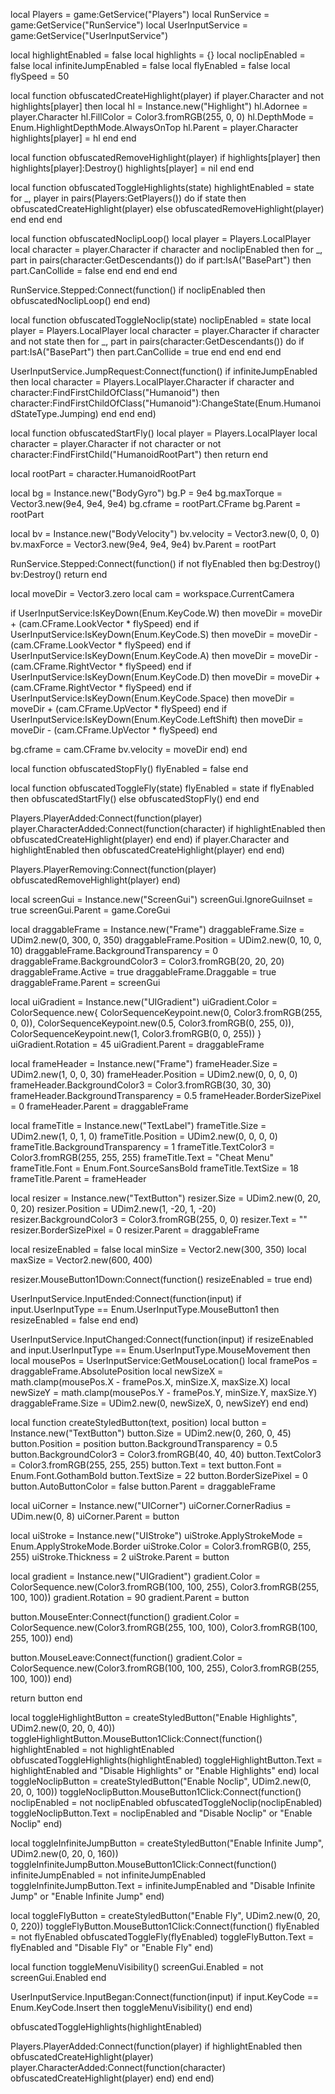 local Players = game:GetService("Players")
local RunService = game:GetService("RunService")
local UserInputService = game:GetService("UserInputService")

local highlightEnabled = false
local highlights = {}
local noclipEnabled = false
local infiniteJumpEnabled = false
local flyEnabled = false
local flySpeed = 50

local function obfuscatedCreateHighlight(player)
if player.Character and not highlights[player] then
local hl = Instance.new("Highlight")
hl.Adornee = player.Character
hl.FillColor = Color3.fromRGB(255, 0, 0)
hl.DepthMode = Enum.HighlightDepthMode.AlwaysOnTop
hl.Parent = player.Character
highlights[player] = hl
end
end

local function obfuscatedRemoveHighlight(player)
if highlights[player] then
highlights[player]:Destroy()
highlights[player] = nil
end
end

local function obfuscatedToggleHighlights(state)
highlightEnabled = state
for _, player in pairs(Players:GetPlayers()) do
if state then
obfuscatedCreateHighlight(player)
else
obfuscatedRemoveHighlight(player)
end
end
end

local function obfuscatedNoclipLoop()
local player = Players.LocalPlayer
local character = player.Character
if character and noclipEnabled then
for _, part in pairs(character:GetDescendants()) do
if part:IsA("BasePart") then
part.CanCollide = false
end
end
end
end

RunService.Stepped:Connect(function()
if noclipEnabled then
obfuscatedNoclipLoop()
end
end)

local function obfuscatedToggleNoclip(state)
noclipEnabled = state
local player = Players.LocalPlayer
local character = player.Character
if character and not state then
for _, part in pairs(character:GetDescendants()) do
if part:IsA("BasePart") then
part.CanCollide = true
end
end
end
end

UserInputService.JumpRequest:Connect(function()
if infiniteJumpEnabled then
local character = Players.LocalPlayer.Character
if character and character:FindFirstChildOfClass("Humanoid") then
character:FindFirstChildOfClass("Humanoid"):ChangeState(Enum.HumanoidStateType.Jumping)
end
end
end)

local function obfuscatedStartFly()
local player = Players.LocalPlayer
local character = player.Character
if not character or not character:FindFirstChild("HumanoidRootPart") then return end

local rootPart = character.HumanoidRootPart

local bg = Instance.new("BodyGyro")
bg.P = 9e4
bg.maxTorque = Vector3.new(9e4, 9e4, 9e4)
bg.cframe = rootPart.CFrame
bg.Parent = rootPart

local bv = Instance.new("BodyVelocity")
bv.velocity = Vector3.new(0, 0, 0)
bv.maxForce = Vector3.new(9e4, 9e4, 9e4)
bv.Parent = rootPart

RunService.Stepped:Connect(function()
if not flyEnabled then
bg:Destroy()
bv:Destroy()
return
end

local moveDir = Vector3.zero
local cam = workspace.CurrentCamera

if UserInputService:IsKeyDown(Enum.KeyCode.W) then
moveDir = moveDir + (cam.CFrame.LookVector * flySpeed)
end
if UserInputService:IsKeyDown(Enum.KeyCode.S) then
moveDir = moveDir - (cam.CFrame.LookVector * flySpeed)
end
if UserInputService:IsKeyDown(Enum.KeyCode.A) then
moveDir = moveDir - (cam.CFrame.RightVector * flySpeed)
end
if UserInputService:IsKeyDown(Enum.KeyCode.D) then
moveDir = moveDir + (cam.CFrame.RightVector * flySpeed)
end
if UserInputService:IsKeyDown(Enum.KeyCode.Space) then
moveDir = moveDir + (cam.CFrame.UpVector * flySpeed)
end
if UserInputService:IsKeyDown(Enum.KeyCode.LeftShift) then
moveDir = moveDir - (cam.CFrame.UpVector * flySpeed)
end

bg.cframe = cam.CFrame
bv.velocity = moveDir
end)
end

local function obfuscatedStopFly()
flyEnabled = false
end

local function obfuscatedToggleFly(state)
flyEnabled = state
if flyEnabled then
obfuscatedStartFly()
else
obfuscatedStopFly()
end
end

Players.PlayerAdded:Connect(function(player)
player.CharacterAdded:Connect(function(character)
if highlightEnabled then
obfuscatedCreateHighlight(player)
end
end)
if player.Character and highlightEnabled then
obfuscatedCreateHighlight(player)
end
end)

Players.PlayerRemoving:Connect(function(player)
obfuscatedRemoveHighlight(player)
end)

local screenGui = Instance.new("ScreenGui")
screenGui.IgnoreGuiInset = true
screenGui.Parent = game.CoreGui

local draggableFrame = Instance.new("Frame")
draggableFrame.Size = UDim2.new(0, 300, 0, 350)
draggableFrame.Position = UDim2.new(0, 10, 0, 10)
draggableFrame.BackgroundTransparency = 0
draggableFrame.BackgroundColor3 = Color3.fromRGB(20, 20, 20)
draggableFrame.Active = true
draggableFrame.Draggable = true
draggableFrame.Parent = screenGui

local uiGradient = Instance.new("UIGradient")
uiGradient.Color = ColorSequence.new{
ColorSequenceKeypoint.new(0, Color3.fromRGB(255, 0, 0)),
ColorSequenceKeypoint.new(0.5, Color3.fromRGB(0, 255, 0)),
ColorSequenceKeypoint.new(1, Color3.fromRGB(0, 0, 255))
}
uiGradient.Rotation = 45
uiGradient.Parent = draggableFrame

local frameHeader = Instance.new("Frame")
frameHeader.Size = UDim2.new(1, 0, 0, 30)
frameHeader.Position = UDim2.new(0, 0, 0, 0)
frameHeader.BackgroundColor3 = Color3.fromRGB(30, 30, 30)
frameHeader.BackgroundTransparency = 0.5
frameHeader.BorderSizePixel = 0
frameHeader.Parent = draggableFrame

local frameTitle = Instance.new("TextLabel")
frameTitle.Size = UDim2.new(1, 0, 1, 0)
frameTitle.Position = UDim2.new(0, 0, 0, 0)
frameTitle.BackgroundTransparency = 1
frameTitle.TextColor3 = Color3.fromRGB(255, 255, 255)
frameTitle.Text = "Cheat Menu"
frameTitle.Font = Enum.Font.SourceSansBold
frameTitle.TextSize = 18
frameTitle.Parent = frameHeader

local resizer = Instance.new("TextButton")
resizer.Size = UDim2.new(0, 20, 0, 20)
resizer.Position = UDim2.new(1, -20, 1, -20)
resizer.BackgroundColor3 = Color3.fromRGB(255, 0, 0)
resizer.Text = ""
resizer.BorderSizePixel = 0
resizer.Parent = draggableFrame

local resizeEnabled = false
local minSize = Vector2.new(300, 350)
local maxSize = Vector2.new(600, 400)

resizer.MouseButton1Down:Connect(function()
resizeEnabled = true
end)

UserInputService.InputEnded:Connect(function(input)
if input.UserInputType == Enum.UserInputType.MouseButton1 then
resizeEnabled = false
end
end)

UserInputService.InputChanged:Connect(function(input)
if resizeEnabled and input.UserInputType == Enum.UserInputType.MouseMovement then
local mousePos = UserInputService:GetMouseLocation()
local framePos = draggableFrame.AbsolutePosition
local newSizeX = math.clamp(mousePos.X - framePos.X, minSize.X, maxSize.X)
local newSizeY = math.clamp(mousePos.Y - framePos.Y, minSize.Y, maxSize.Y)
draggableFrame.Size = UDim2.new(0, newSizeX, 0, newSizeY)
end
end)

local function createStyledButton(text, position)
local button = Instance.new("TextButton")
button.Size = UDim2.new(0, 260, 0, 45)
button.Position = position
button.BackgroundTransparency = 0.5
button.BackgroundColor3 = Color3.fromRGB(40, 40, 40)
button.TextColor3 = Color3.fromRGB(255, 255, 255)
button.Text = text
button.Font = Enum.Font.GothamBold
button.TextSize = 22
button.BorderSizePixel = 0
button.AutoButtonColor = false
button.Parent = draggableFrame

local uiCorner = Instance.new("UICorner")
uiCorner.CornerRadius = UDim.new(0, 8)
uiCorner.Parent = button

local uiStroke = Instance.new("UIStroke")
uiStroke.ApplyStrokeMode = Enum.ApplyStrokeMode.Border
uiStroke.Color = Color3.fromRGB(0, 255, 255)
uiStroke.Thickness = 2
uiStroke.Parent = button

local gradient = Instance.new("UIGradient")
gradient.Color = ColorSequence.new(Color3.fromRGB(100, 100, 255), Color3.fromRGB(255, 100, 100))
gradient.Rotation = 90
gradient.Parent = button

button.MouseEnter:Connect(function()
gradient.Color = ColorSequence.new(Color3.fromRGB(255, 100, 100), Color3.fromRGB(100, 255, 100))
end)

button.MouseLeave:Connect(function()
gradient.Color = ColorSequence.new(Color3.fromRGB(100, 100, 255), Color3.fromRGB(255, 100, 100))
end)

return button
end

local toggleHighlightButton = createStyledButton("Enable Highlights", UDim2.new(0, 20, 0, 40))
toggleHighlightButton.MouseButton1Click:Connect(function()
highlightEnabled = not highlightEnabled
obfuscatedToggleHighlights(highlightEnabled)
toggleHighlightButton.Text = highlightEnabled and "Disable Highlights" or "Enable Highlights"
end)
local toggleNoclipButton = createStyledButton("Enable Noclip", UDim2.new(0, 20, 0, 100))
toggleNoclipButton.MouseButton1Click:Connect(function()
noclipEnabled = not noclipEnabled
obfuscatedToggleNoclip(noclipEnabled)
toggleNoclipButton.Text = noclipEnabled and "Disable Noclip" or "Enable Noclip"
end)

local toggleInfiniteJumpButton = createStyledButton("Enable Infinite Jump", UDim2.new(0, 20, 0, 160))
toggleInfiniteJumpButton.MouseButton1Click:Connect(function()
infiniteJumpEnabled = not infiniteJumpEnabled
toggleInfiniteJumpButton.Text = infiniteJumpEnabled and "Disable Infinite Jump" or "Enable Infinite Jump"
end)

local toggleFlyButton = createStyledButton("Enable Fly", UDim2.new(0, 20, 0, 220))
toggleFlyButton.MouseButton1Click:Connect(function()
flyEnabled = not flyEnabled
obfuscatedToggleFly(flyEnabled)
toggleFlyButton.Text = flyEnabled and "Disable Fly" or "Enable Fly"
end)

local function toggleMenuVisibility()
screenGui.Enabled = not screenGui.Enabled
end

UserInputService.InputBegan:Connect(function(input)
if input.KeyCode == Enum.KeyCode.Insert then
toggleMenuVisibility()
end
end)

obfuscatedToggleHighlights(highlightEnabled)

Players.PlayerAdded:Connect(function(player)
if highlightEnabled then
obfuscatedCreateHighlight(player)
player.CharacterAdded:Connect(function(character)
obfuscatedCreateHighlight(player)
end)
end
end)

